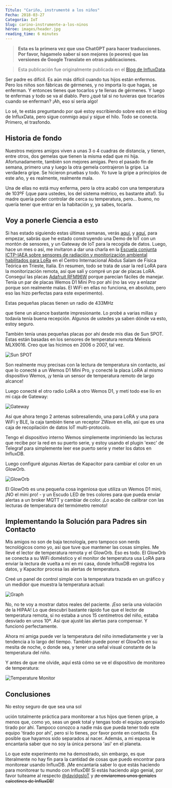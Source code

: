 ```yaml
---
Título: "Cariño, instrumenté a los niños"
Fecha: 2018-03-27
Categoría: IoT
Slug: carino-instrumente-a-los-ninos
héroe: images/header.jpg
reading_time: 6 minutes
---
```


> **Esta es la primera vez que uso ChatGPT para hacer traducciones. Por favor, hágamelo saber si son mejores (o peores) que las versiones de Google Translate en otras publicaciones.**

> Esta publicación fue originalmente publicada en el [Blog de InfluxData](https://www.influxdata.com/blog/honey-i-instrumented-the-kids-with-influxdb/).

Ser padre es difícil. Es aún más difícil cuando tus hijos están enfermos. Pero los niños son fábricas de gérmenes, y no importa lo que hagas, se enferman. Y entonces tienes que tocarlos y te llenas de gérmenes. Y luego te enfermas y todo se va al diablo. Pero ¿qué tal si no tuvieras que tocarlos cuando se enferman? ¡Ah, eso sí sería algo!

Lo sé, te estás preguntando por qué estoy escribiendo sobre esto en el blog de InfluxData, pero sigue conmigo aquí y sigue el hilo. Todo se conecta. Primero, el trasfondo.

## Historia de fondo

Nuestros mejores amigos viven a unas 3 o 4 cuadras de distancia, y tienen, entre otros, dos gemelas que tienen la misma edad que mi hija. Afortunadamente, también son mejores amigas. Pero el pasado fin de semana, primero una y luego la otra gemela contrajeron la gripe. La verdadera gripe. Se hicieron pruebas y todo. Yo tuve la gripe a principios de este año, y es realmente, realmente mala.

Una de ellas no está muy enferma, pero la otra acabó con una temperatura de 103ºF (¡que para ustedes, los del sistema métrico, es bastante alta!). Su madre quería poder controlar de cerca su temperatura, pero... bueno, no quería tener que entrar en la habitación y, ya sabes, tocarla.

## Voy a ponerle Ciencia a esto

Si has estado siguiendo estas últimas semanas, verás [aquí](https://w2.influxdata.com/blog/sending-alerts-from-kapacitor-via-mqtt/), y [aquí](https://w2.influxdata.com/blog/monitoring-wireless-interfaces/), para empezar, sabrás que he estado construyendo una Demo de IoT con un montón de sensores, y un Gateway de IoT para la recogida de datos. Luego, hace un mes o así, me invitaron a dar una charla en la [Escuela conjunta ICTP-IAEA sobre sensores de radiación y monitorización ambiental habilitados para LoRa](http://indico.ictp.it/event/8298/) en el Centro Internacional Abdus Salam de Física Teórica en Trieste, Italia. En resumen, todo se trata de usar la red LoRA para la monitorización remota, así que salí y compré un par de placas LoRA. Conseguí las placas [Adafruit RFM96W](https://www.adafruit.com/product/3073) porque parecían fáciles de manejar. Tenía un par de placas Wemos D1 Mini Pro por ahí (no las voy a enlazar porque son realmente malas. El WiFi en ellas no funciona, en absoluto, pero eso las hizo perfectas para este experimento).

Estas pequeñas placas tienen un radio de 433MHz

 que tiene un alcance bastante impresionante. Lo probé a varias millas y todavía tenía buena recepción. Algunos de ustedes ya saben dónde va esto, estoy seguro.

También tenía unas pequeñas placas por ahí desde mis días de Sun SPOT. Estas están basadas en los sensores de temperatura remota Melexis MLX9016. Creo que las hicimos en 2006 o 2007, tal vez.

![Sun SPOT](images/IMG_3699.jpg)

Son realmente muy precisas con la lectura de temperatura sin contacto, así que lo conecté a un Wemos D1 Mini Pro, y conecté la placa LoRA al mismo dispositivo Wemos, ¡y tenía un sensor de temperatura remoto de largo alcance!

Luego conecté el otro radio LoRA a otro Wemos D1, y metí todo ese lío en mi caja de Gateway:

![Gateway](images/gateway.jpg)

Así que ahora tengo 2 antenas sobresaliendo, una para LoRA y una para WiFi y BLE, la caja también tiene un receptor ZWave en ella, así que es una caja de recopilación de datos IoT multi-protocolo.

Tengo el dispositivo interno Wemos simplemente imprimiendo las lecturas que recibe por la red en su puerto serie, y estoy usando el plugin 'exec' de Telegraf para simplemente leer ese puerto serie y meter los datos en InfluxDB.

Luego configuré algunas Alertas de Kapacitor para cambiar el color en un GlowOrb.

![GlowOrb](images/glowOrb.jpg)

El GlowOrb es una pequeña cosa ingeniosa que utiliza un Wemos D1 mini, ¡NO el mini pro! - y un Escudo LED de tres colores para que pueda enviar alertas a un broker MQTT y cambiar de color. ¡Lo acabo de calibrar con las lecturas de temperatura del termómetro remoto!

## Implementando la Solución para Padres sin Contacto

Mis amigos no son de baja tecnología, pero tampoco son nerds tecnológicos como yo, así que tuve que mantener las cosas simples. Me llevé el lector de temperatura remota y el GlowOrb. Eso es todo. El GlowOrb se conecta a su WiFi doméstico y el monitor de temperatura usa LoRA para enviar la lectura de vuelta a mí en mi casa, donde InfluxDB registra los datos, y Kapacitor procesa las alertas de temperatura.

Creé un panel de control simple con la temperatura trazada en un gráfico y un medidor que muestra la temperatura actual:

![Graph](images/graph.png)

No, no te voy a mostrar datos reales del paciente. ¡Eso sería una violación de la HIPAA! Lo que descubrí bastante rápido fue que el lector de temperatura remota, si no estaba a unos 15 centímetros del niño, estaba desviado en unos 10º. Así que ajusté las alertas para compensar. Y funcionó perfectamente.

Ahora mi amiga puede ver la temperatura del niño inmediatamente y ver la tendencia a lo largo del tiempo. También puede poner el GlowOrb en su mesita de noche, o donde sea, y tener una señal visual constante de la temperatura del niño.

Y antes de que me olvide, aquí está cómo se ve el dispositivo de monitoreo de temperatura:

![Temperature Monitor](images/temp.png)

## Conclusiones

No estoy seguro de que sea una sol

ución totalmente práctica para monitorear a tus hijos que tienen gripe, a menos que, como yo, seas un geek total y tengas todo el equipo apropiado tirado por ahí. Tampoco conozco a nadie más que pueda tener todo este equipo 'tirado por ahí', pero si lo tienes, por favor ponte en contacto. Es posible que hayamos sido separados al nacer. Además, a mi esposa le encantaría saber que no soy la única persona 'así' en el planeta.

Lo que este experimento me ha demostrado, sin embargo, es que literalmente no hay fin para la cantidad de cosas que puedo encontrar para monitorear usando InfluxDB. ¡Me encantaría saber lo que estás haciendo para monitorear tu mundo con InfluxDB! Si estás haciendo algo genial, por favor tuiteame al respecto [@davidgsIoT](https://twitter.com/davidgsIoT) y ~~¡te enviaremos unos geniales calcetines de InfluxDB~~!